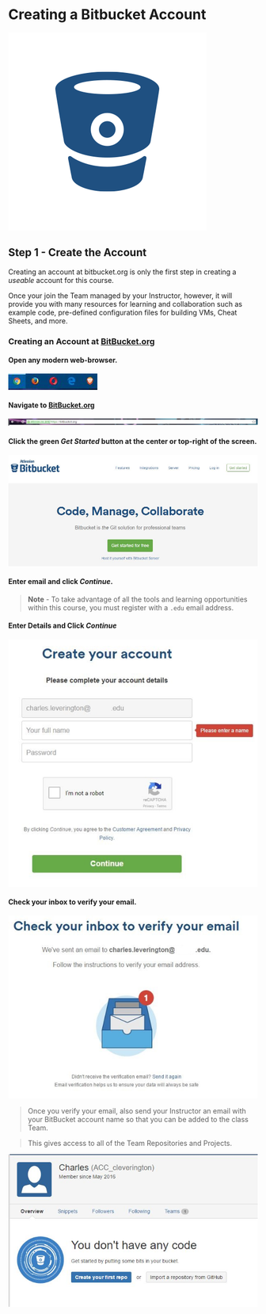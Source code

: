# Creating a Bitbucket Account

![BitBucket](../../images/bitbucket/bitbucket_logo.png)

## Step 1 - Create the Account

Creating an account at bitbucket.org is only the first step in creating a *useable* account for this course.

Once your join the Team managed by your Instructor, however, it will provide you with many resources for learning and collaboration such as example code, pre-defined configuration files for building VMs, Cheat Sheets, and more.

### Creating an Account at [BitBucket.org](https://bitbucket.org "BitBucket.org")

#### Open any modern web-browser.
![Modern Browsers](../../images/github/modern-browsers.JPG)

#### Navigate to [BitBucket.org](https://bitbucket.org "BitBucket.org")
![Navigate to bitbucket.org](../../images/bitbucket/bitbucket-browser.JPG)

#### Click the green *Get Started* button at the center or top-right of the screen.
![Click Sign Up](../../images/bitbucket/bitbucket-create-account_1.JPG)

#### Enter email and click *Continue*.
> **Note** - To take advantage of all the tools and learning opportunities within this course, you must register with a ```.edu``` email address.

#### Enter Details and Click *Continue*
![Click Continue](../../images/bitbucket/bitbucket-create-account_2.JPG)


#### Check your inbox to verify your email.
![Verify Email](../../images/bitbucket/bitbucket-create-account_3.JPG)
> Once you verify your email, also send your Instructor an email with your BitBucket account name so that you can be added to the class Team.

> This gives access to all of the Team Repositories and Projects.

![BitBucket Home](../../images/bitbucket/bitbucket-create-account_4.JPG)

